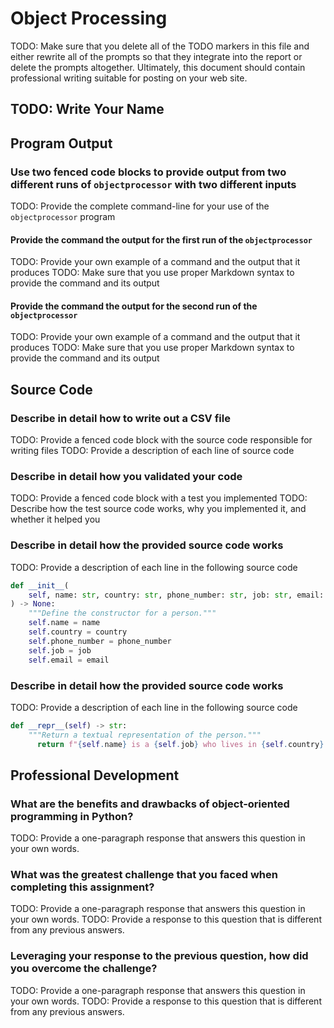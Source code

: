 # Object Processing

TODO: Make sure that you delete all of the TODO markers in this file and either
rewrite all of the prompts so that they integrate into the report or delete the
prompts altogether. Ultimately, this document should contain professional
writing suitable for posting on your web site.

## TODO: Write Your Name

## Program Output

### Use two fenced code blocks to provide output from two different runs of `objectprocessor` with two different inputs

TODO: Provide the complete command-line for your use of the `objectprocessor` program

#### Provide the command the output for the first run of the `objectprocessor`

TODO: Provide your own example of a command and the output that it produces
TODO: Make sure that you use proper Markdown syntax to provide the command and its output

#### Provide the command the output for the second run of the `objectprocessor`

TODO: Provide your own example of a command and the output that it produces
TODO: Make sure that you use proper Markdown syntax to provide the command and its output

## Source Code

### Describe in detail how to write out a CSV file

TODO: Provide a fenced code block with the source code responsible for
writing files
TODO: Provide a description of each line of source code

### Describe in detail how you validated your code

TODO: Provide a fenced code block with a test you implemented
TODO: Describe how the test source code works, why you implemented it,
and whether it helped you

### Describe in detail how the provided source code works

TODO: Provide a description of each line in the following source code

```python
def __init__(
    self, name: str, country: str, phone_number: str, job: str, email: str
) -> None:
    """Define the constructor for a person."""
    self.name = name
    self.country = country
    self.phone_number = phone_number
    self.job = job
    self.email = email
```

### Describe in detail how the provided source code works

TODO: Provide a description of each line in the following source code

```python
def __repr__(self) -> str:
    """Return a textual representation of the person."""
      return f"{self.name} is a {self.job} who lives in {self.country}. You can call this person at {self.phone_number} and email them {self.email}."
```

## Professional Development

### What are the benefits and drawbacks of object-oriented programming in Python?

TODO: Provide a one-paragraph response that answers this question in your own words.

### What was the greatest challenge that you faced when completing this assignment?

TODO: Provide a one-paragraph response that answers this question in your own words.
TODO: Provide a response to this question that is different from any previous answers.

### Leveraging your response to the previous question, how did you overcome the challenge?

TODO: Provide a one-paragraph response that answers this question in your own words.
TODO: Provide a response to this question that is different from any previous answers.
